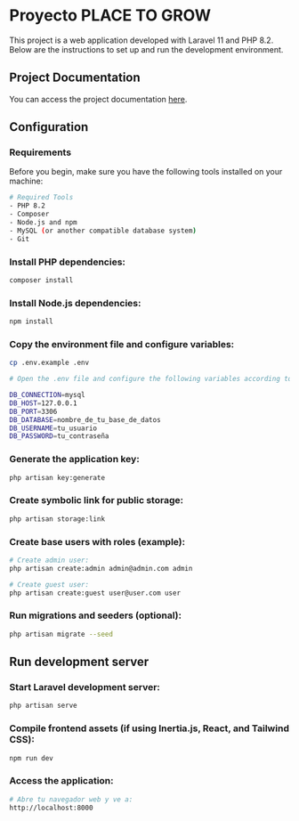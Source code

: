 # Proyecto PLACE TO GROW

This project is a web application developed with Laravel 11 and PHP 8.2. Below are the instructions to set up and run the development environment.

## Project Documentation
You can access the project documentation [here](https://markuz1995.github.io/placetogrow-wiki/).

## Configuration

### Requirements

Before you begin, make sure you have the following tools installed on your machine:

```bash
# Required Tools
- PHP 8.2
- Composer
- Node.js and npm
- MySQL (or another compatible database system)
- Git
```

### Install PHP dependencies:

```bash
composer install
```

### Install Node.js dependencies:

```bash
npm install
```

### Copy the environment file and configure variables:

```bash
cp .env.example .env

# Open the .env file and configure the following variables according to your environment:

DB_CONNECTION=mysql
DB_HOST=127.0.0.1
DB_PORT=3306
DB_DATABASE=nombre_de_tu_base_de_datos
DB_USERNAME=tu_usuario
DB_PASSWORD=tu_contraseña
```

### Generate the application key:

```bash
php artisan key:generate
```

### Create symbolic link for public storage:

```bash
php artisan storage:link
```

### Create base users with roles (example):

```bash
# Create admin user:
php artisan create:admin admin@admin.com admin

# Create guest user:
php artisan create:guest user@user.com user
```

### Run migrations and seeders (optional):

```bash
php artisan migrate --seed
```

## Run development server

### Start Laravel development server:

```bash
php artisan serve
```

### Compile frontend assets (if using Inertia.js, React, and Tailwind CSS):

```bash
npm run dev
```

### Access the application:

```bash
# Abre tu navegador web y ve a:
http://localhost:8000
```
